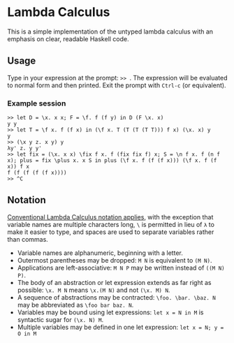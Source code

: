 # Lambda Calculus
This is a simple implementation of the untyped lambda calculus
with an emphasis on clear, readable Haskell code.

## Usage
Type in your expression at the prompt: `>> `.
The expression will be evaluated to normal form and then printed.
Exit the prompt with `Ctrl-c` (or equivalent).

### Example session
```
>> let D = \x. x x; F = \f. f (f y) in D (F \x. x)
y y
>> let T = \f x. f (f x) in (\f x. T (T (T (T T))) f x) (\x. x) y
y
>> (\x y z. x y) y
λy' z. y y'
>> let fix = (\x. x x) \fix f x. f (fix fix f) x; S = \n f x. f (n f x); plus = fix \plus x. x S in plus (\f x. f (f (f x))) (\f x. f (f x)) f x
f (f (f (f (f x))))
>> ^C
```

## Notation
[Conventional Lambda Calculus notation applies](https://en.wikipedia.org/wiki/Lambda_calculus_definition#Notation),
with the exception that variable names are multiple characters long,
`\` is permitted in lieu of `λ` to make it easier to type,
and spaces are used to separate variables rather than commas.

* Variable names are alphanumeric, beginning with a letter.
* Outermost parentheses may be dropped: `M N` is equivalent to `(M N)`.
* Applications are left-associative: `M N P` may be written instead of `((M N) P)`.
* The body of an abstraction or let expression extends as far right as possible: `\x. M N` means `\x.(M N)` and not `(\x. M) N`.
* A sequence of abstractions may be contracted: `\foo. \bar. \baz. N` may be abbreviated as `\foo bar baz. N`.
* Variables may be bound using let expressions: `let x = N in M` is syntactic sugar for `(\x. N) M`.
* Multiple variables may be defined in one let expression: `let x = N; y = O in M`
